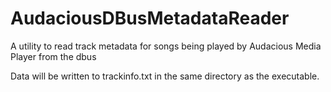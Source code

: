 # AudaciousDBusMetadataReader
A utility to read track metadata for songs being played by Audacious Media Player from the dbus

Data will be written to trackinfo.txt in the same directory as the executable.